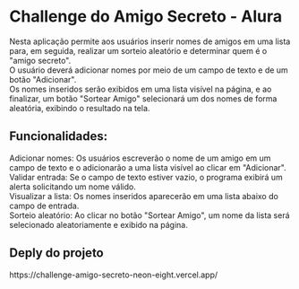 <h1>Challenge do Amigo Secreto - Alura</h1>

Nesta aplicação permite aos usuários inserir nomes de amigos em uma lista para, em seguida, realizar um sorteio aleatório e determinar quem é o "amigo secreto".<br>
O usuário deverá adicionar nomes por meio de um campo de texto e de um botão "Adicionar".<br>
Os nomes inseridos serão exibidos em uma lista visível na página, e ao finalizar, um botão "Sortear Amigo" selecionará um dos nomes de forma aleatória, exibindo o resultado na tela.<br>

<h2>Funcionalidades:</h2>
Adicionar nomes: Os usuários escreverão o nome de um amigo em um campo de texto e o adicionarão a uma lista visível ao clicar em "Adicionar".<br>
Validar entrada: Se o campo de texto estiver vazio, o programa exibirá um alerta solicitando um nome válido.<br>
Visualizar a lista: Os nomes inseridos aparecerão em uma lista abaixo do campo de entrada.<br>
Sorteio aleatório: Ao clicar no botão "Sortear Amigo", um nome da lista será selecionado aleatoriamente e exibido na página.<br>

<h2>Deply do projeto</h2>
https://challenge-amigo-secreto-neon-eight.vercel.app/


